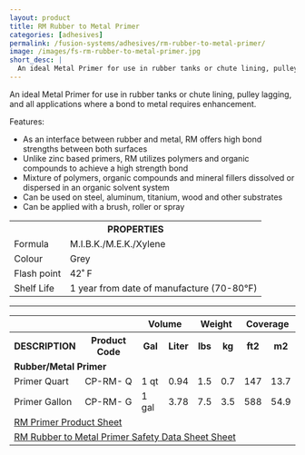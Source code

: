 ```yaml
---
layout: product
title: RM Rubber to Metal Primer
categories: [adhesives]
permalink: /fusion-systems/adhesives/rm-rubber-to-metal-primer/
image: /images/fs-rm-rubber-to-metal-primer.jpg
short_desc: |
  An ideal Metal Primer for use in rubber tanks or chute lining, pulley lagging, and all applications where a bond to metal requires enhancement.
---
```


An ideal Metal Primer for use in rubber tanks or chute lining, pulley lagging, and all applications where a bond to metal requires enhancement.

Features:
- As an interface between rubber and metal, RM offers high bond strengths between both surfaces
- Unlike zinc based primers, RM utilizes polymers and organic compounds to achieve a high strength bond
- Mixture of polymers, organic compounds and mineral fillers dissolved or dispersed in an organic solvent system
- Can be used on steel, aluminum, titanium, wood and other substrates
- Can be applied with a brush, roller or spray

<table>
		<tbody><tr>
			<th colspan="2"><span class="caps"><span class="caps">PROPERTIES</span></span></th>
		</tr>
		<tr>
			<td>Formula</td>
			<td>M.I.B.K./M.E.K./Xylene</td>
		</tr>
		<tr>
			<td>Colour</td>
			<td>Grey</td>
		</tr>
		<tr>
			<td>Flash point</td>
			<td>42˚ F</td>
		</tr>
		<tr>
			<td>Shelf Life</td>
			<td>1 year from date of manufacture (70-80°F)</td>
		</tr>
	</tbody></table>

  -----

  <table>
		<tbody><tr>
			<th colspan="2">&nbsp;</th>
			<th colspan="2">Volume</th>
			<th colspan="2">Weight</th>
			<th colspan="2">Coverage</th>
		</tr>
		<tr>
			<th><span class="caps"><span class="caps">DESCRIPTION</span></span></th>
			<th>Product Code</th>
			<th>Gal</th>
			<th>Liter</th>
			<th>lbs</th>
			<th>kg</th>
			<th>ft2</th>
			<th>m2</th>
		</tr>
		<tr>
			<td colspan="8"><strong>Rubber/Metal Primer</strong> </td>
		</tr>
		<tr>
			<td>Primer Quart</td>
			<td>CP-RM- Q</td>
			<td>1 qt</td>
			<td>0.94</td>
			<td>1.5</td>
			<td>0.7</td>
			<td>147</td>
			<td>13.7</td>
		</tr>
		<tr>
			<td>Primer Gallon</td>
			<td>CP-RM- G</td>
			<td>1 gal</td>
			<td>3.78</td>
			<td>7.5</td>
			<td>3.5</td>
			<td>588</td>
			<td>54.9</td>
		</tr>
		<tr>
			<td colspan="8"><a href="http://www.almex.com/file_download/86/RMPrimer.pdf" class="pdf">RM Primer Product Sheet</a> </td>
		</tr>
		<tr>
			<td colspan="8"><a href="http://www.almex.com/file_download/175" class="pdf">RM Rubber to Metal Primer Safety Data Sheet Sheet</a> </td>
		</tr>
	</tbody></table>
